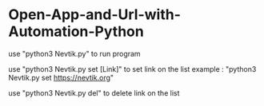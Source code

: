 # Open-App-and-Url-with-Automation-Python

use "python3 Nevtik.py" to run program

use "python3 Nevtik.py set [Link]" to set link on the list
example : "python3 Nevtik.py set https://nevtik.org"

use "python3 Nevtik.py del" to delete link on the list
